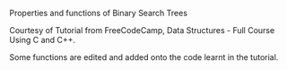 Properties and functions of Binary Search Trees

Courtesy of Tutorial from FreeCodeCamp, Data Structures - Full Course Using C and C++.

Some functions are edited and added onto the code learnt in the tutorial.
